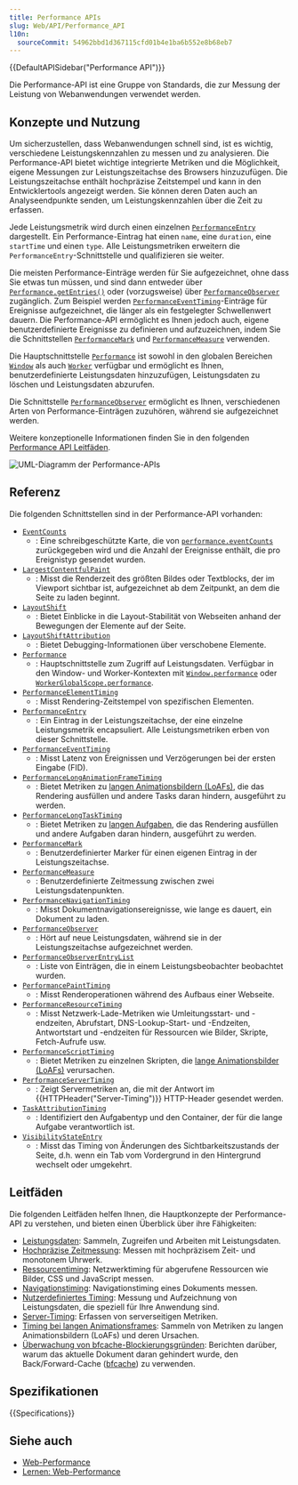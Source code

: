 ```yaml
---
title: Performance APIs
slug: Web/API/Performance_API
l10n:
  sourceCommit: 54962bbd1d367115cfd01b4e1ba6b552e8b68eb7
---
```


{{DefaultAPISidebar("Performance API")}}

Die Performance-API ist eine Gruppe von Standards, die zur Messung der Leistung von Webanwendungen verwendet werden.

## Konzepte und Nutzung

Um sicherzustellen, dass Webanwendungen schnell sind, ist es wichtig, verschiedene Leistungskennzahlen zu messen und zu analysieren. Die Performance-API bietet wichtige integrierte Metriken und die Möglichkeit, eigene Messungen zur Leistungszeitachse des Browsers hinzuzufügen. Die Leistungszeitachse enthält hochpräzise Zeitstempel und kann in den Entwicklertools angezeigt werden. Sie können deren Daten auch an Analyseendpunkte senden, um Leistungskennzahlen über die Zeit zu erfassen.

Jede Leistungsmetrik wird durch einen einzelnen [`PerformanceEntry`](/de/docs/Web/API/PerformanceEntry) dargestellt. Ein Performance-Eintrag hat einen `name`, eine `duration`, eine `startTime` und einen `type`. Alle Leistungsmetriken erweitern die `PerformanceEntry`-Schnittstelle und qualifizieren sie weiter.

Die meisten Performance-Einträge werden für Sie aufgezeichnet, ohne dass Sie etwas tun müssen, und sind dann entweder über [`Performance.getEntries()`](/de/docs/Web/API/Performance/getEntries) oder (vorzugsweise) über [`PerformanceObserver`](/de/docs/Web/API/PerformanceObserver) zugänglich. Zum Beispiel werden [`PerformanceEventTiming`](/de/docs/Web/API/PerformanceEventTiming)-Einträge für Ereignisse aufgezeichnet, die länger als ein festgelegter Schwellenwert dauern. Die Performance-API ermöglicht es Ihnen jedoch auch, eigene benutzerdefinierte Ereignisse zu definieren und aufzuzeichnen, indem Sie die Schnittstellen [`PerformanceMark`](/de/docs/Web/API/PerformanceMark) und [`PerformanceMeasure`](/de/docs/Web/API/PerformanceMeasure) verwenden.

Die Hauptschnittstelle [`Performance`](/de/docs/Web/API/Performance) ist sowohl in den globalen Bereichen [`Window`](/de/docs/Web/API/Window/performance) als auch [`Worker`](/de/docs/Web/API/WorkerGlobalScope/performance) verfügbar und ermöglicht es Ihnen, benutzerdefinierte Leistungsdaten hinzuzufügen, Leistungsdaten zu löschen und Leistungsdaten abzurufen.

Die Schnittstelle [`PerformanceObserver`](/de/docs/Web/API/PerformanceObserver) ermöglicht es Ihnen, verschiedenen Arten von Performance-Einträgen zuzuhören, während sie aufgezeichnet werden.

Weitere konzeptionelle Informationen finden Sie in den folgenden [Performance API Leitfäden](#leitfäden).

![UML-Diagramm der Performance-APIs](diagram.svg)

## Referenz

Die folgenden Schnittstellen sind in der Performance-API vorhanden:

- [`EventCounts`](/de/docs/Web/API/EventCounts)
  - : Eine schreibgeschützte Karte, die von [`performance.eventCounts`](/de/docs/Web/API/Performance/eventCounts) zurückgegeben wird und die Anzahl der Ereignisse enthält, die pro Ereignistyp gesendet wurden.
- [`LargestContentfulPaint`](/de/docs/Web/API/LargestContentfulPaint)
  - : Misst die Renderzeit des größten Bildes oder Textblocks, der im Viewport sichtbar ist, aufgezeichnet ab dem Zeitpunkt, an dem die Seite zu laden beginnt.
- [`LayoutShift`](/de/docs/Web/API/LayoutShift)
  - : Bietet Einblicke in die Layout-Stabilität von Webseiten anhand der Bewegungen der Elemente auf der Seite.
- [`LayoutShiftAttribution`](/de/docs/Web/API/LayoutShiftAttribution)
  - : Bietet Debugging-Informationen über verschobene Elemente.
- [`Performance`](/de/docs/Web/API/Performance)
  - : Hauptschnittstelle zum Zugriff auf Leistungsdaten. Verfügbar in den Window- und Worker-Kontexten mit [`Window.performance`](/de/docs/Web/API/Window/performance) oder [`WorkerGlobalScope.performance`](/de/docs/Web/API/WorkerGlobalScope/performance).
- [`PerformanceElementTiming`](/de/docs/Web/API/PerformanceElementTiming)
  - : Misst Rendering-Zeitstempel von spezifischen Elementen.
- [`PerformanceEntry`](/de/docs/Web/API/PerformanceEntry)
  - : Ein Eintrag in der Leistungszeitachse, der eine einzelne Leistungsmetrik encapsuliert. Alle Leistungsmetriken erben von dieser Schnittstelle.
- [`PerformanceEventTiming`](/de/docs/Web/API/PerformanceEventTiming)
  - : Misst Latenz von Ereignissen und Verzögerungen bei der ersten Eingabe (FID).
- [`PerformanceLongAnimationFrameTiming`](/de/docs/Web/API/PerformanceLongAnimationFrameTiming)
  - : Bietet Metriken zu [langen Animationsbildern (LoAFs)](/de/docs/Web/API/Performance_API/Long_animation_frame_timing#what_is_a_long_animation_frame), die das Rendering ausfüllen und andere Tasks daran hindern, ausgeführt zu werden.
- [`PerformanceLongTaskTiming`](/de/docs/Web/API/PerformanceLongTaskTiming)
  - : Bietet Metriken zu [langen Aufgaben](/de/docs/Glossary/Long_task), die das Rendering ausfüllen und andere Aufgaben daran hindern, ausgeführt zu werden.
- [`PerformanceMark`](/de/docs/Web/API/PerformanceMark)
  - : Benutzerdefinierter Marker für einen eigenen Eintrag in der Leistungszeitachse.
- [`PerformanceMeasure`](/de/docs/Web/API/PerformanceMeasure)
  - : Benutzerdefinierte Zeitmessung zwischen zwei Leistungsdatenpunkten.
- [`PerformanceNavigationTiming`](/de/docs/Web/API/PerformanceNavigationTiming)
  - : Misst Dokumentnavigationsereignisse, wie lange es dauert, ein Dokument zu laden.
- [`PerformanceObserver`](/de/docs/Web/API/PerformanceObserver)
  - : Hört auf neue Leistungsdaten, während sie in der Leistungszeitachse aufgezeichnet werden.
- [`PerformanceObserverEntryList`](/de/docs/Web/API/PerformanceObserverEntryList)
  - : Liste von Einträgen, die in einem Leistungsbeobachter beobachtet wurden.
- [`PerformancePaintTiming`](/de/docs/Web/API/PerformancePaintTiming)
  - : Misst Renderoperationen während des Aufbaus einer Webseite.
- [`PerformanceResourceTiming`](/de/docs/Web/API/PerformanceResourceTiming)
  - : Misst Netzwerk-Lade-Metriken wie Umleitungsstart- und -endzeiten, Abrufstart, DNS-Lookup-Start- und -Endzeiten, Antwortstart und -endzeiten für Ressourcen wie Bilder, Skripte, Fetch-Aufrufe usw.
- [`PerformanceScriptTiming`](/de/docs/Web/API/PerformanceScriptTiming)
  - : Bietet Metriken zu einzelnen Skripten, die [lange Animationsbilder (LoAFs)](/de/docs/Web/API/Performance_API/Long_animation_frame_timing#what_is_a_long_animation_frame) verursachen.
- [`PerformanceServerTiming`](/de/docs/Web/API/PerformanceServerTiming)
  - : Zeigt Servermetriken an, die mit der Antwort im {{HTTPHeader("Server-Timing")}} HTTP-Header gesendet werden.
- [`TaskAttributionTiming`](/de/docs/Web/API/TaskAttributionTiming)
  - : Identifiziert den Aufgabentyp und den Container, der für die lange Aufgabe verantwortlich ist.
- [`VisibilityStateEntry`](/de/docs/Web/API/VisibilityStateEntry)
  - : Misst das Timing von Änderungen des Sichtbarkeitszustands der Seite, d.h. wenn ein Tab vom Vordergrund in den Hintergrund wechselt oder umgekehrt.

## Leitfäden

Die folgenden Leitfäden helfen Ihnen, die Hauptkonzepte der Performance-API zu verstehen, und bieten einen Überblick über ihre Fähigkeiten:

- [Leistungsdaten](/de/docs/Web/API/Performance_API/Performance_data): Sammeln, Zugreifen und Arbeiten mit Leistungsdaten.
- [Hochpräzise Zeitmessung](/de/docs/Web/API/Performance_API/High_precision_timing): Messen mit hochpräzisem Zeit- und monotonem Uhrwerk.
- [Ressourcentiming](/de/docs/Web/API/Performance_API/Resource_timing): Netzwerktiming für abgerufene Ressourcen wie Bilder, CSS und JavaScript messen.
- [Navigationstiming](/de/docs/Web/API/Performance_API/Navigation_timing): Navigationstiming eines Dokuments messen.
- [Nutzerdefiniertes Timing](/de/docs/Web/API/Performance_API/User_timing): Messung und Aufzeichnung von Leistungsdaten, die speziell für Ihre Anwendung sind.
- [Server-Timing](/de/docs/Web/API/Performance_API/Server_timing): Erfassen von serverseitigen Metriken.
- [Timing bei langen Animationsframes](/de/docs/Web/API/Performance_API/Long_animation_frame_timing): Sammeln von Metriken zu langen Animationsbildern (LoAFs) und deren Ursachen.
- [Überwachung von bfcache-Blockierungsgründen](/de/docs/Web/API/Performance_API/Monitoring_bfcache_blocking_reasons): Berichten darüber, warum das aktuelle Dokument daran gehindert wurde, den Back/Forward-Cache ([bfcache](/de/docs/Glossary/bfcache)) zu verwenden.

## Spezifikationen

{{Specifications}}

## Siehe auch

- [Web-Performance](/de/docs/Web/Performance)
- [Lernen: Web-Performance](/de/docs/Learn/Performance)
